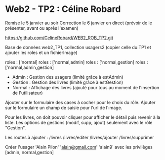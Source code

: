 # Web2 - TP2 : Céline Robard

Remise le 5 janvier au soir
Correction le 6 janvier en direct (prévoir de le présenter, avant ou après l'examen)

https://github.com/CelineRobard/WEB2_ROB_TP2.git

Base de données web2_TP1, collection usagers2 (copier celle du TP1 et ajouter les roles et un fichierImage)

roles : ['normal]
roles : ['normal,admin]
roles : ['normal,gestion]
roles : ['normal,admin,gestion]

- Admin : Gestion des usagers (limité grâce à estAdmin)
- Gestion : Gestion des livres (limité grâce à estGestion)
- Normal : Affichage des livres (ajouté pour tous au moment de l'insertion de l'utilisateur)

Ajouter sur le formulaire des cases à cocher pour le choix du rôle.
Ajouter sur le formulaire un champ de saisie pour l'url de l'image.

Pour les livres, on doit pouvoir cliquer pour afficher le détail puis revenir à la liste.
Les options de gestions (modif, supp, ajout) seulement avec le rôle "Gestion".

Les routes à ajouter :
/livres
/livres/editer
/livres/ajouter
/livres/supprimer

Créer l'usager 'Alain Pilon' 'alain@gmail.com' 'alain9' avec les privilèges [admin, normal,gestion]

